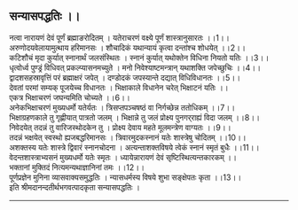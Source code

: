## सन्यासपद्धतिः ।।  
नत्वा नारायणं देवं पूर्णं ब्रह्माङरोदितम् । यतेराचरणं वक्ष्ये पूर्णं शास्त्रानुसारतः ।।1।।  
अरुणोदयवेलायामुत्थाय हरिमानसः । शौचादिकं यथान्यायं कृत्वा दन्तांश्च शोधयेत् ।।2।।  
कटिशौचं मृदा कुर्यात् स्नानार्थं जलसंस्थितः । स्नानं कुर्यात् यथोक्तेन विधिना नियतो यतिः ।।3।।  
धृत्वोर्ध्व पुण्ड्रं विधिवत् प्रकल्प्यासनमच्युते । मनो निवेश्याष्टमन्त्रान् यथाशक्ति जपेच्छुचिः ।।4।।  
द्वादशसहस्रावृत्तिं परं ब्रह्माक्षरं जपेत् । दण्डोदकं जपस्यान्ते दद्यात् विधिविधानतः ।।5।।  
देवतां परमां सम्यक् पूजयेच्च विधानतः । भिक्षाकाले विधानेन चरेत् भिक्षाटनं यतिः ।।  
एकत्र भिक्षाचरणं जघन्यमिति चोच्यते ।।6।।  
अनेकभिक्षाचरणं मुख्यधर्मो यतेर्यतः । त्रिसप्तपञ्चषष्ठं वा निर्गच्छेन्न ततोधिकम् ।।7।।  
भिक्षाग्रहणकाले तु गृह्णीयात् पात्रतो जलम् । भिक्षान्ने तु जलं प्रोक्ष्य पुनगर्‌राह्यं विदा जलम् ।।8।।  
निवेदयेत् तदन्नं तु वारिजस्थोदकेन तु । प्रोक्ष्य देवाय महते मूलमन्त्रेण वाग्यतः ।।9।।  
तदन्नं भक्षयेत् स्वस्थो ह्यजबद्धरिमानसः । त्रिवारमुदकस्नानं यतेः शास्त्रेषु चोदितम् ।।10।।  
अशक्तस्य यतेः शास्त्रे द्विवारं स्नानचोदना । अत्यन्ताशक्तविषये त्वेकं स्नानं स्मृतं बुधैः ।।11।।  
वेदन्तशास्त्राभ्यसनं मुख्यधर्मो यतेः स्मृतः । ध्यायेन्नारायणं देवं सृष्टिस्थित्यन्तकारकम् ।।  
भक्तानां मुक्तिदं नित्यमन्यथाज्ञानिनां तमः ।।12।।  
पूर्णप्रज्ञेन मुनिना व्यासवाक्यसमुद्धतिः । न्यासधर्मस्य विषये शुभा सङ्क्षेपतः कृता ।।13।।  
इति श्रीमदानन्दतीर्थभगवत्पादकृता सन्यासपद्धतिः ।  
********************************************************  
